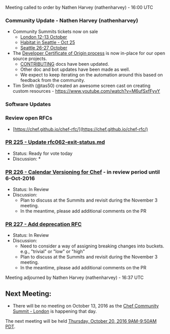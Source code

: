 Meeting called to order by Nathen Harvey (nathenharvey) -  16:00 UTC

### Community Update - Nathen Harvey (nathenharvey)

* Community Summits tickets now on sale
  * [London 12-13 October](https://summit.chef.io/london/)
  * [Habitat in Seattle - Oct 25](https://www.cvent.com/c/express/ded174e7-ed28-4f43-bf8a-642c782dc05f)
  * [Seattle 26-27 October](https://summit.chef.io/seattle)
* The [Developer Certificate of Origin process](https://blog.chef.io/2016/09/19/introducing-developer-certificate-of-origin/) is now in-place for our open source projects.
  * [CONTRIBUTING](https://github.com/chef/chef/blob/master/CONTRIBUTING.md) docs have been updated.
  * Other doc and bot updates have been made as well.
  * We expect to keep iterating on the automation around this based on feedback from the community.
* Tim Smith (@tas50) created an awesome screen cast on creating custom resources - https://www.youtube.com/watch?v=M6ufSxfFyvY

### Software Updates


### Review open RFCs

* [https://chef.github.io/chef-rfc/](https://chef.github.io/chef-rfc/)

### [PR 225 - Update rfc062-exit-status.md](https://github.com/chef/chef-rfc/pull/225)

* Status: Ready for vote today
* Discussion:
  *

### [PR 226 - Calendar Versioning for Chef](https://github.com/chef/chef-rfc/pull/226) - in review period until 6-Oct-2016

* Status: In Review
* Discussion:
  * Plan to discuss at the Summits and revisit during the November 3 meeting.
  * In the meantime, please add additional comments on the PR

### [PR 227 - Add deprecation RFC](https://github.com/chef/chef-rfc/pull/227)

* Status: In Review
* Discussion:
  * Need to consider a way of assigning breaking changes into buckets.  e.g., "trivial" or "low" or "high"
  * Plan to discuss at the Summits and revisit during the November 3 meeting.
  * In the meantime, please add additional comments on the PR



Meeting adjourned by Nathen Harvey (nathenharvey) -  16:37 UTC

## Next Meeting:

* There will be no meeting on October 13, 2016 as the [Chef Community Summit - London](https://summit.chef.io/london/) is happening that day.

The next meeting will be held [Thursday, October 20, 2016 9AM-9:50AM PDT](http://everytimezone.com/#2016-10-20,240,cn3).
